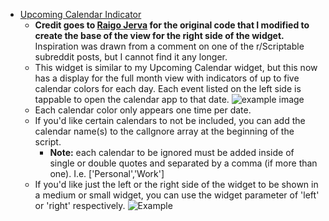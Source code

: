 * [Upcoming Calendar Indicator](Upcoming%20Calendar%20Indicator.js)  
    * **Credit goes to [Raigo Jerva](https://gist.github.com/rudotriton/b51d227c3d1d9cb497829ae45583224f#instructions) for the original code that I modified to create the base of the view for the right side of the widget.**
        Inspiration was drawn from a comment on one of the r/Scriptable subreddit posts, but I cannot find it any longer. 
    * This widget is similar to my Upcoming Calendar widget, but this now has a display for the full month view with indicators of up to five calendar colors for each day. Each event listed on the left side is tappable to open the calendar app to that date. 
    ![example image](https://i.imgur.com/0QVdD7s.jpg)
    * Each calendar color only appears one time per date. 
    * If you'd like certain calendars to not be included, you can add the calendar name(s) to the calIgnore array at the beginning of the script. 
        * **Note:** each calendar to be ignored must be added inside of single or double quotes and separated by a comma (if more than one). I.e. ['Personal','Work']
    * If you'd like just the left or the right side of the widget to be shown in a medium or small widget, you can use the widget parameter of 'left' or 'right' respectively. 
        ![Example](https://i.imgur.com/ri9Wzwr.jpg)
